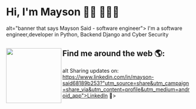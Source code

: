 # Hi, I'm Mayson 👋🏾 👩🏾‍💻

 alt="banner that says Mayson Said - software engineer">
I'm a software engineer,developer in Python, Backend Django and Cyber Security


## Find me around the web 🌎: <a href="https://github.com/sponsors/M0nica"><img align="left" width="150" height="150" src="https://github.com/M0nica/M0nica/blob/main/octomonica/m0nica-octocat-rotating.gif?raw=true"></a>
alt Sharing updates on:  https://www.linkedin.com/in/mayson-said68189b253?"utm_source=share&utm_campaign=share_via&utm_content=profile&utm_medium=android_app">LinkedIn 💼>
